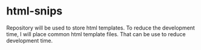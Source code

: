 # html-snips
Repository will be used to store html templates. To reduce the development time, I will place common html template files. That can be use to reduce development time.
